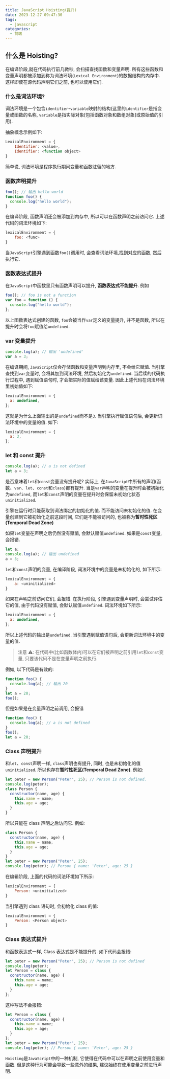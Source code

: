 ```yaml
---
title: JavaScript Hoisting(提升)
date: 2023-12-27 09:47:30
tags:
  - javascript
categories:
  - 前端
---
```


## 什么是 Hoisting?

在编译阶段,就在代码执行前几微秒, 会扫描查找函数和变量声明. 所有这些函数和变量声明都被添加到称为词法环境(`Lexical Environment`)的数据结构的内存中. 这样即使在源代码声明它们之前, 也可以使用它们.

### 什么是词法环境?

词法环境是一个包含`identifier`-`variable`映射的结构(这里的`identifier`是指变量或函数的名称, `variable`是指实际对象[包括函数对象和数组对象]或原始值的引用).

<!-- more -->

抽象概念示例如下:

```js
LexicalEnvironment = {
    Identifier: <value>,
    Identifier: <function object>
}
```

简单说, 词法环境是程序执行期间变量和函数驻留的地方.

### 函数声明提升

```js
foo(); // 输出 hello world
function foo() {
  console.log("hello world");
}
```

在编译阶段, 函数声明还会被添加到内存中, 所以可以在函数声明之前访问它.
上述代码的词法环境如下:

```js
lexicalEnvironment = {
    foo: <func>
}
```

当`JavaScript`引擎遇到函数`foo()`调用时, 会查看词法环境,找到对应的函数, 然后执行它.

### 函数表达式提升

在`JavaScript`中函数里只有函数声明可以提升, **函数表达式不能提升**. 例如

```js
foo(); // foo is not a function
var foo = function () {
  console.log("hello world");
};
```

以上函数表达式创建的函数, `foo`会被当作`var`定义的变量提升, 并不是函数, 所以在提升时会将`foo`赋值给`undefined`.

### var 变量提升

```js
console.log(a); // 输出 'undefined'
var a = 3;
```

在编译期间, `JavaScript`仅会存储函数和变量声明到内存里, 不会给它赋值. 当引擎查找到`var`变量时, 会将其加到词法环境, 然后初始化为`undefined`. 当后续的代码执行过程中, 遇到赋值语句时, 才会把实际的值赋给该变量.
因此上述代码在词法环境里初始值如下:

```js
lexicalEnvironment = {
  a: undefined,
};
```

这就是为什么上面输出的是`undefined`而不是`3`. 当引擎执行赋值语句后, 会更新词法环境中的变量的值. 如下:

```js
lexicalEnvironment = {
  a: 3,
};
```

### let 和 const 提升

```js
console.log(a); // a is not defined
let a = 3;
```

是否意味着`let`和`const`变量没有提升呢?
实际上, 在`JavaScript`中所有的声明(函数、`var`、`let`、`const`和`class`)都有提升. 当是`var`声明的变量在提升时会被初始化为`undefined`, 而`let`和`const`声明的变量在提升时会保留未初始化状态`uninitialized`.

引擎在运行时只能获取到词法绑定的初始化的值. 而不能访问未初始化的值. 在变量创建到它被初始化之前这段时间, 它们是不能被访问的, 也被称为**暂时性死区(Temporal Dead Zone)**

如果`let`变量在声明之后仍然没有赋值, 会默认赋值`undefined`. 如果是`const`变量, 会报错.

```js
let a;
console.log(a); // 输出 undefined
a = 5;
```

`let`和`const`声明的变量, 在编译阶段, 词法环境中的变量是未初始化的, 如下所示:

```js
lexicalEnvironment = {
    a: <uninitialized>
}
```

如果在声明之前访问它们, 会报错. 在执行阶段, 引擎遇到变量声明时, 会尝试评估它的值, 由于代码没有赋值, 会默认赋值`undefined`. 词法环境如下所示:

```js
lexicalEnvironment = {
  a: undefined,
};
```

所以上述代码的输出是`undefined`. 当引擎遇到赋值语句后, 会更新词法环境中的变量的值.

> 注意 ⚠️: 在代码中(比如函数体内)可以在它们被声明之前引用`let`和`const`变量, 只要该代码不是在变量声明之前执行.

例如, 以下代码是有效的:

```js
function foo() {
  console.log(a); // 输出 20
}
let a = 20;
foo();
```

但是如果是在变量声明之前调用, 会报错

```js
function foo() {
  console.log(a); // a is not defined
}
foo();
let a = 20;
```

### Class 声明提升

和`let`、`const`声明一样, `class`声明也有提升, 同时, 也是未初始化的值`uninitialized`. 所以也存在**暂时性死区(Temporal Dead Zone)**. 例如:

```js
let peter = new Person("Peter", 25); // Person is not defined.
console.log(peter);
class Person {
  constructor(name, age) {
    this.name = name;
    this.age = age;
  }
}
```

所以只能在 class 声明之后访问它. 例如:

```js
class Person {
  constructor(name, age) {
    this.name = name;
    this.age = age;
  }
}
let peter = new Person("Peter", 25);
console.log(peter); // Person { name: 'Peter', age: 25 }
```

在编辑阶段, 上面的代码的词法环境如下所示:

```js
lexicalEnvironment = {
    Person: <uninitialized>
}
```

当引擎遇到 class 语句时, 会初始化 class 的值:

```js
lexicalEnvironment = {
    Person: <Person object>
}
```

### Class 表达式提升

和函数表达式一样, Class 表达式是不能提升的. 如下代码会报错:

```js
let peter = new Person("Peter", 25); // Person is not defined
console.log(peter);
let Person = class {
  constructor(name, age) {
    this.name = name;
    this.age = age;
  }
};
```

这种写法不会报错:

```js
let Person = class {
  constructor(name, age) {
    this.name = name;
    this.age = age;
  }
};
let peter = new Person("Peter", 25);
console.log(peter); // Person { name: 'Peter', age: 25 }
```

`Hoisting`是`JavaScript`中的一种机制, 它使得在代码中可以在声明之前使用变量和函数. 但是这种行为可能会导致一些意外的结果, 建议始终在使用变量之前进行声明.
